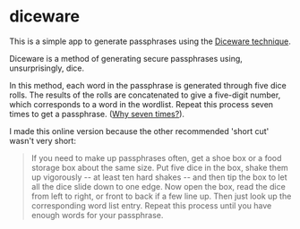 # diceware

This is a simple app to generate passphrases using the [Diceware technique](http://world.std.com/~reinhold/diceware.html).

Diceware is a method of generating secure passphrases using, unsurprisingly, dice. 

In this method, each word in the passphrase is generated through five dice rolls. The results of the rolls are concatenated to give a five-digit number, which corresponds to a word in the wordlist. Repeat this process seven times to get a passphrase. ([Why seven times?](http://world.std.com/~reinhold/dicewarefaq.html#howlong)).

I made this online version because the other recommended 'short cut' wasn't very short:

> If you need to make up passphrases often, get a shoe box or a food storage box about the same size. Put five dice in the box, shake them up vigorously -- at least ten hard shakes -- and then tip the box to let all the dice slide down to one edge. Now open the box, read the dice from left to right, or front to back if a few line up. Then just look up the corresponding word list entry. Repeat this process until you have enough words for your passphrase.